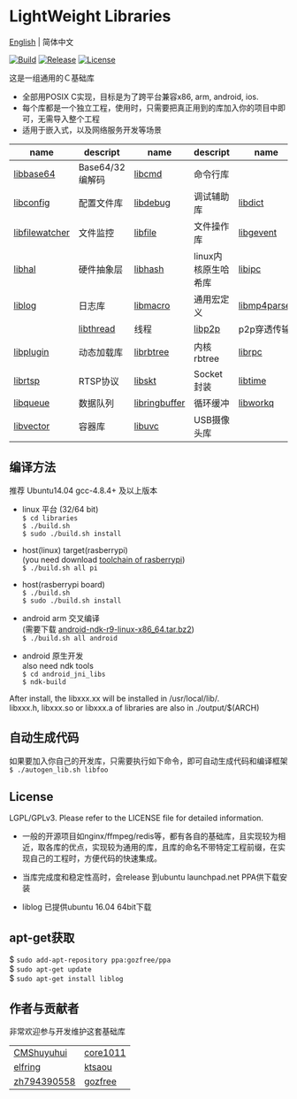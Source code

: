 # LightWeight Libraries

[English](README.md) | 简体中文

[![Build](https://travis-ci.org/gozfree/libraries.svg?branch=master)](https://travis-ci.org/gozfree/libraries)
[![Release](https://img.shields.io/github/release/gozfree/libraries.svg)](https://github.com/gozfree/libraries/releases)
[![License](https://img.shields.io/github/license/gozfree/libraries.svg)](https://github.com/gozfree/libraries/blob/master/LICENSE.LGPL)

这是一组通用的Ｃ基础库
* 全部用POSIX C实现，目标是为了跨平台兼容x86, arm, android, ios.
* 每个库都是一个独立工程，使用时，只需要把真正用到的库加入你的项目中即可，无需导入整个工程
* 适用于嵌入式，以及网络服务开发等场景

|name|descript|name|descript|name|descript|
|----|--------|----|--------|----|--------|
|[libbase64](libbase64)|Base64/32 编解码|[libcmd](libcmd)|命令行库
|[libconfig](libconfig)|配置文件库|[libdebug](libdebug)|调试辅助库|[libdict](libdict)|哈希字典
|[libfilewatcher](libfilewatcher)|文件监控|[libfile](libfile)|文件操作库|[libgevent](libgevent)|事件驱动
|[libhal](libhal)|硬件抽象层|[libhash](libhash)|linux内核原生哈希库|[libipc](libipc)|进程间通信
|[liblog](liblog)|日志库|[libmacro](libmacro)|通用宏定义|[libmp4parser](libmp4parser)|MP4解析库
||[libthread](libthread)|线程|[libp2p](libp2p)|p2p穿透传输
|[libplugin](libplugin)|动态加载库|[librbtree](librbtree)|内核rbtree|[librpc](librpc)|远程过程调用库
|[librtsp](librtsp)|RTSP协议|[libskt](libskt)|Socket封装|[libtime](libtime)|时间库
|[libqueue](libqueue)|数据队列|[libringbuffer](libringbuffer)|循环缓冲|[libworkq](libworkq)|工作队列
|[libvector](libvector) |容器库|[libuvc](libuvc)|USB摄像头库

## 编译方法
推荐 Ubuntu14.04 gcc-4.8.4+ 及以上版本

  * linux 平台 (32/64 bit)  
   `$ cd libraries`  
   `$ ./build.sh`  
   `$ sudo ./build.sh install`

  * host(linux) target(rasberrypi)  
    (you need download [toolchain of rasberrypi](https://github.com/raspberrypi/tools.git))  
   `$ ./build.sh all pi`

  * host(rasberrypi board)  
   `$ ./build.sh`  
   `$ sudo ./build.sh install`  

  * android arm 交叉编译  
   (需要下载 [android-ndk-r9-linux-x86_64.tar.bz2](http://dl.google.com/android/ndk/android-ndk-r9-linux-x86_64.tar.bz2))  
   `$ ./build.sh all android`  

  * android 原生开发  
    also need ndk tools  
   `$ cd android_jni_libs`  
   `$ ndk-build`  

   After install, the libxxx.xx will be installed in /usr/local/lib/.  
   libxxx.h, libxxx.so or libxxx.a of libraries are also in ./output/$(ARCH)  

## 自动生成代码
   如果要加入你自己的开发库，只需要执行如下命令，即可自动生成代码和编译框架  
  `$ ./autogen_lib.sh libfoo`

## License
LGPL/GPLv3. Please refer to the LICENSE file for detailed information.

* 一般的开源项目如nginx/ffmpeg/redis等，都有各自的基础库，且实现较为相近，取各库的优点，实现较为通用的库，且库的命名不带特定工程前缀，在实现自己的工程时，方便代码的快速集成。
* 当库完成度和稳定性高时，会release 到ubuntu launchpad.net PPA供下载安装

* liblog 已提供ubuntu 16.04 64bit下载

## apt-get获取

  $ `sudo add-apt-repository ppa:gozfree/ppa`  
  $ `sudo apt-get update`  
  $ `sudo apt-get install liblog`


## 作者与贡献者
非常欢迎参与开发维护这套基础库

|                                               |                                               |
|-----------------------------------------------|-----------------------------------------------|
| [CMShuyuhui](https://github.com/CMShuyuhui)   | [core1011](https://github.com/core1011)       |
| [elfring](https://github.com/elfring)         | [ktsaou](https://github.com/ktsaou)           |
| [zh794390558](https://github.com/zh794390558) | [gozfree](https://github.com/gozfree)         |
